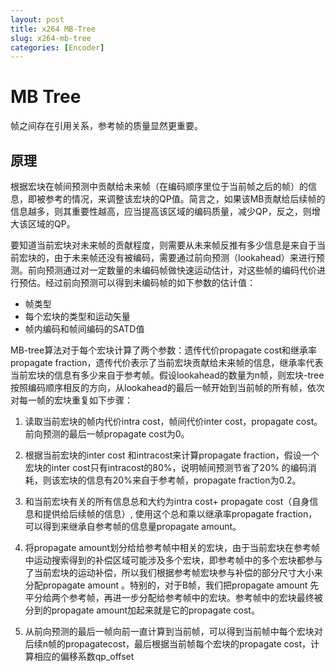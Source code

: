 ```yaml
---
layout: post
title: x264 MB-Tree
slug: x264-mb-tree
categories: [Encoder]
---
```


# MB Tree

帧之间存在引用关系，参考帧的质量显然更重要。

## 原理

根据宏块在帧间预测中贡献给未来帧（在编码顺序里位于当前帧之后的帧）的信息，即被参考的情况，来调整该宏块的QP值。简言之，如果该MB贡献给后续帧的信息越多，则其重要性越高，应当提高该区域的编码质量，减少QP，反之，则增大该区域的QP。

要知道当前宏块对未来帧的贡献程度，则需要从未来帧反推有多少信息是来自于当前宏块的，由于未来帧还没有被编码，需要通过前向预测（lookahead）来进行预测。前向预测通过对一定数量的未编码帧做快速运动估计，对这些帧的编码代价进行预估。经过前向预测可以得到未编码帧的如下参数的估计值：

+ 帧类型
+ 每个宏块的类型和运动矢量
+ 帧内编码和帧间编码的SATD值

MB-tree算法对于每个宏块计算了两个参数：遗传代价propagate cost和继承率propagate fraction，遗传代价表示了当前宏块贡献给未来帧的信息，继承率代表当前宏块的信息有多少来自于参考帧。假设lookahead的数量为n帧，则宏块-tree按照编码顺序相反的方向，从lookahead的最后一帧开始到当前帧的所有帧，依次对每一帧的宏块重复如下步骤：

1. 读取当前宏块的帧内代价intra cost，帧间代价inter cost，propagate cost。前向预测的最后一帧propagate cost为0。

2. 根据当前宏块的inter cost 和intracost来计算propagate fraction，假设一个宏块的inter cost只有intracost的80%，说明帧间预测节省了20% 的编码消耗，则该宏块的信息有20%来自于参考帧，propagate fraction为0.2。

3. 和当前宏块有关的所有信息总和大约为intra cost+ propagate cost（自身信息和提供给后续帧的信息）, 使用这个总和乘以继承率propagate fraction，可以得到来继承自参考帧的信息量propagate amount。

4. 将propagate amount划分给给参考帧中相关的宏块，由于当前宏块在参考帧中运动搜索得到的补偿区域可能涉及多个宏块，即参考帧中的多个宏块都参与了当前宏块的运动补偿，所以我们根据参考帧宏块参与补偿的部分尺寸大小来分配propagate amount 。特别的，对于B帧，我们把propagate amount 先平分给两个参考帧，再进一步分配给参考帧中的宏块。参考帧中的宏块最终被分到的propagate amount加起来就是它的propagate cost。

5. 从前向预测的最后一帧向前一直计算到当前帧，可以得到当前帧中每个宏块对后续n帧的propagatecost，最后根据当前帧每个宏块的propagate cost，计算相应的偏移系数qp_offset

